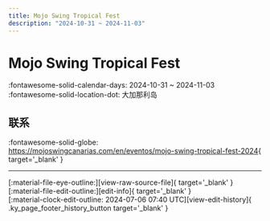 ```yaml
---
title: Mojo Swing Tropical Fest
description: "2024-10-31 ~ 2024-11-03"
---
```


# Mojo Swing Tropical Fest 

:fontawesome-solid-calendar-days: 2024-10-31 ~ 2024-11-03  
:fontawesome-solid-location-dot: 大加那利岛  

## 联系

:fontawesome-solid-globe: <https://mojoswingcanarias.com/en/eventos/mojo-swing-tropical-fest-2024>{ target='_blank' }  

---

<div class="ky_page_footer" markdown>
<div class="ky_page_footer_trailing" markdown="span">
[:material-file-eye-outline:][view-raw-source-file]{ target='_blank' }
[:material-file-edit-outline:][edit-info]{ target='_blank' }
</div>
<div class="ky_page_footer_leading" markdown="span">
[:material-clock-edit-outline: 2024-07-06 07:40 UTC][view-edit-history]{ .ky_page_footer_history_button target='_blank' }
</div>
</div>

[view-raw-source-file]: https://github.com/swingdance/events/blob/main/2024/es_ES/mojo-swing-tropical-fest-2024.json "查看原始源文件"
[edit-info]: https://github.com/swingdance/events/issues/new?assignees=&labels=update+event&projects=&template=03-update_entity.yml&title=%5B2024%2Fes_ES%5D%20Update%20Event%3A%20Mojo%20Swing%20Tropical%20Fest&region=es_ES&year=2024&id=mojo-swing-tropical-fest-2024&name=Mojo%20Swing%20Tropical%20Fest&org_id= "编辑信息"

[view-edit-history]: https://github.com/swingdance/events/commits/main/2024/es_ES/mojo-swing-tropical-fest-2024.json "查看编辑历史"
